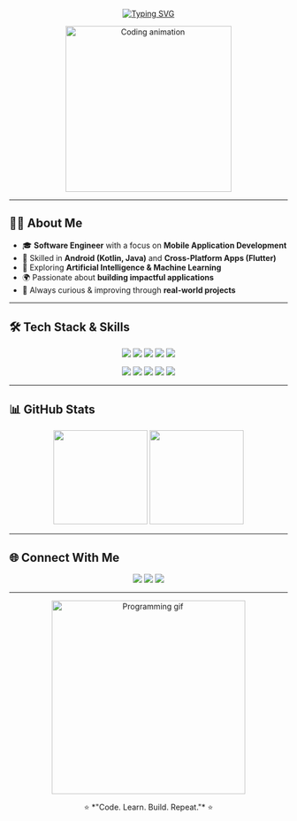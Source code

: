 <!-- Typing SVG -->
<p align="center">
  <a href="https://github.com/mdAbdullahAnas">
    <img src="https://readme-typing-svg.herokuapp.com?size=30&duration=4000&color=00BFFF&center=true&vCenter=true&width=600&lines=Md.+Abdullah+Anas;Software+Engineer;Mobile+Application+Developer;AI+Engineer+%F0%9F%A4%96" alt="Typing SVG">
  </a>
</p>

<!-- Header GIF -->
<p align="center">
  <img src="https://media.giphy.com/media/qgQUggAC3Pfv687qPC/giphy.gif" width="300" alt="Coding animation">
</p>

---

## 👨‍💻 About Me  

- 🎓 **Software Engineer** with a focus on **Mobile Application Development**  
- 📱 Skilled in **Android (Kotlin, Java)** and **Cross-Platform Apps (Flutter)**  
- 🤖 Exploring **Artificial Intelligence & Machine Learning**  
- 🌍 Passionate about **building impactful applications**  
- 🚀 Always curious & improving through **real-world projects**  

---

## 🛠️ Tech Stack & Skills  

<p align="center">
  <!-- Languages -->
  <img src="https://img.shields.io/badge/Kotlin-0095D5?style=for-the-badge&logo=kotlin&logoColor=white"/>
  <img src="https://img.shields.io/badge/Java-007396?style=for-the-badge&logo=java&logoColor=white"/>
  <img src="https://img.shields.io/badge/Dart-0175C2?style=for-the-badge&logo=dart&logoColor=white"/>
  <img src="https://img.shields.io/badge/Python-3776AB?style=for-the-badge&logo=python&logoColor=white"/>
  <img src="https://img.shields.io/badge/JavaScript-F7DF1E?style=for-the-badge&logo=javascript&logoColor=black"/>
</p>

<p align="center">
  <!-- Frameworks & Tools -->
  <img src="https://img.shields.io/badge/Android_Studio-3DDC84?style=for-the-badge&logo=android-studio&logoColor=white"/>
  <img src="https://img.shields.io/badge/Flutter-02569B?style=for-the-badge&logo=flutter&logoColor=white"/>
  <img src="https://img.shields.io/badge/Firebase-FFCA28?style=for-the-badge&logo=firebase&logoColor=black"/>
  <img src="https://img.shields.io/badge/MySQL-4479A1?style=for-the-badge&logo=mysql&logoColor=white"/>
  <img src="https://img.shields.io/badge/GitHub-181717?style=for-the-badge&logo=github&logoColor=white"/>
</p>

---

## 📊 GitHub Stats  

<p align="center">
  <img src="https://github-readme-stats.vercel.app/api?username=mdAbdullahAnas&show_icons=true&theme=tokyonight" height="170" />
  <img src="https://github-readme-streak-stats.herokuapp.com/?user=mdAbdullahAnas&theme=tokyonight" height="170" />
</p>

---
 

## 🌐 Connect With Me  

<p align="center">
  <a href="https://www.linkedin.com/in/md-abdullah-anas-5a4914253/"><img src="https://img.shields.io/badge/LinkedIn-blue?style=for-the-badge&logo=linkedin&logoColor=white"/></a>
  <a href="mdabdullahanas100200300@gmail.com"><img src="https://img.shields.io/badge/Gmail-red?style=for-the-badge&logo=gmail&logoColor=white"/></a>
  <a href="https://github.com/mdAbdullahAnas"><img src="https://img.shields.io/badge/GitHub-black?style=for-the-badge&logo=github&logoColor=white"/></a>
</p>

---

<!-- Footer GIF -->
<p align="center">
  <img src="https://media.giphy.com/media/26tn33aiTi1jkl6H6/giphy.gif" width="350" alt="Programming gif"/>
</p>

<p align="center">
⭐️ *"Code. Learn. Build. Repeat."* ⭐️
</p>
